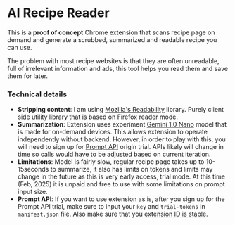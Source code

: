 # AI Recipe Reader

This is a **proof of concept** Chrome extension that scans recipe page on demand and generate a scrubbed, summarized and readable recipe you can use.

The problem with most recipe websites is that they are often unreadable, full of irrelevant information and ads, this tool helps you read them and save them for later.


### Technical details

- **Stripping content**: I am using [Mozilla's Readability](https://github.com/mozilla/readability) library. Purely client side utility library that is based on Firefox reader mode.
- **Summarization**: Extension uses experiment [Gemini 1.0 Nano](https://deepmind.google/technologies/gemini/nano/) model that is made for on-demand devices. This allows extension to operate independently without backend. However, in order to play with this, you will need to sign up for [Prompt API](https://developer.chrome.com/docs/extensions/ai/prompt-api) origin trial. APIs likely will change in time so calls would have to be adjusted based on current iteration.
- **Limitations**: Model is fairly slow, regular recipe page takes up to 10-15seconds to summarize, it also has limits on tokens and limits may change in the future as this is very early access, trial mode. At this time (Feb, 2025) it is unpaid and free to use with some limitations on prompt input size.
- **Prompt API**: If you want to use extension as is, after you sign up for the Prompt API trial, make sure to input your `key` and `trial-tokens` in `manifest.json` file. Also make sure that you [extension ID is stable](https://developer.chrome.com/docs/extensions/reference/manifest/key#keep-consistent-id).